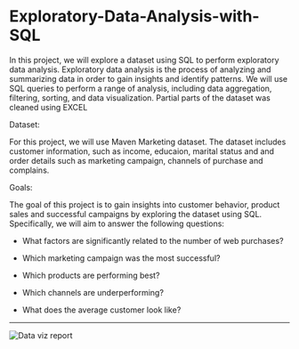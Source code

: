# Exploratory-Data-Analysis-with-SQL

In this project, we will explore a dataset using SQL to perform exploratory data analysis. Exploratory data analysis is the process of analyzing and summarizing data in order to gain insights and identify patterns. We will use SQL queries to perform a range of analysis, including data aggregation, filtering, sorting, and data visualization. Partial parts of the dataset was cleaned using EXCEL

Dataset:

For this project, we will use Maven Marketing dataset. The dataset includes customer information, such as income, educaion, marital status and and order details such as marketing campaign, channels of purchase and complains.

Goals:

The goal of this project is to gain insights into customer behavior, product sales and successful campaigns by exploring the dataset using SQL. Specifically, we will aim to answer the following questions:

* What factors are significantly related to the number of web purchases?

* Which marketing campaign was the most successful?

* Which products are performing best?

* Which channels are underperforming?

* What does the average customer look like?



------------
![Data viz report](https://user-images.githubusercontent.com/107825654/226981811-20d46a23-8053-4f06-9d0f-78599ed0be03.jpg)
